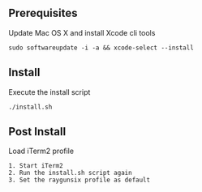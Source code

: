 ## Prerequisites

Update Mac OS X and install Xcode cli tools

`sudo softwareupdate -i -a && xcode-select --install`

## Install

Execute the install script

`./install.sh`

## Post Install

Load iTerm2 profile

```
1. Start iTerm2
2. Run the install.sh script again
3. Set the raygunsix profile as default
```
